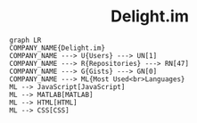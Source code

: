 <h1 align="center">Delight.im</h1>

```mermaid
graph LR
COMPANY_NAME{Delight.im}
COMPANY_NAME ---> U{Users} ---> UN[1]
COMPANY_NAME ---> R{Repositories} ---> RN[47]
COMPANY_NAME ---> G{Gists} ---> GN[0]
COMPANY_NAME ---> ML{Most Used<br>Languages}
ML --> JavaScript[JavaScript]
ML --> MATLAB[MATLAB]
ML --> HTML[HTML]
ML --> CSS[CSS]
```
